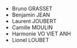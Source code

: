 - Bruno GRASSET
- Benjamin JEAN
- Laurent JOUBERT
- Camille MOULIN
- Harmonie VO VIET ANH
- Lionel LOUBET
